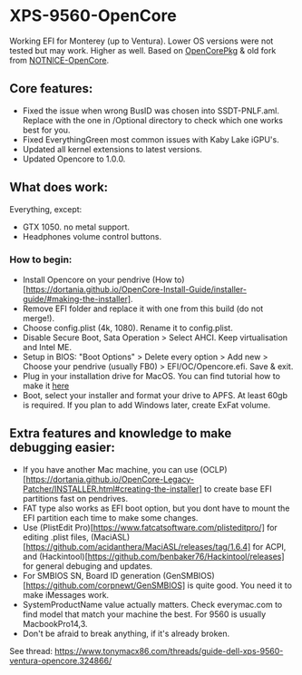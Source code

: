 # XPS-9560-OpenCore
Working EFI for Monterey (up to Ventura). Lower OS versions were not tested but may work. Higher as well.
Based on [OpenCorePkg](https://github.com/acidanthera/OpenCorePkg) & old fork from [NOTNlCE-OpenCore](https://github.com/NOTNlCE/XPS-9560-OpenCore).

## Core features:
- Fixed the issue when wrong BusID was chosen into SSDT-PNLF.aml. 
    Replace with the one in /Optional directory to check which one works best for you.
- Fixed EverythingGreen most common issues with Kaby Lake iGPU's.
- Updated all kernel extensions to latest versions.
- Updated Opencore to 1.0.0.

## What does work:
Everything, except:
- GTX 1050. no metal support.
- Headphones volume control buttons. 

### How to begin:
- Install Opencore on your pendrive (How to)[https://dortania.github.io/OpenCore-Install-Guide/installer-guide/#making-the-installer].
- Remove EFI folder and replace it with one from this build (do not merge!).
- Choose  config.plist (4k, 1080). Rename it to config.plist.
- Disable Secure Boot, Sata Operation > Select AHCI. Keep virtualisation and Intel ME.
- Setup in BIOS: 
    "Boot Options" > 
    Delete every option > 
    Add new > 
    Choose your pendrive (usually FB0) > 
    EFI/OC/Opencore.efi. Save & exit.
- Plug in your installation drive for MacOS. You can find tutorial how to make it [here](https://dortania.github.io/OpenCore-Install-Guide/installer-guide/#making-the-installer)
- Boot, select your installer and format your drive to APFS. At least 60gb is required. If you plan to add Windows later, create ExFat volume.

## Extra features and knowledge to make debugging easier:
- If you have another Mac machine, you can use (OCLP)[https://dortania.github.io/OpenCore-Legacy-Patcher/INSTALLER.html#creating-the-installer] to create base EFI partitions fast on pendrives.
- FAT type also works as EFI boot option, but you dont have to mount the EFI partition each time to make some changes.
- Use (PlistEdit Pro)[https://www.fatcatsoftware.com/plisteditpro/] for editing .plist files, (MaciASL)[https://github.com/acidanthera/MaciASL/releases/tag/1.6.4] for ACPI, and (Hackintool)[https://github.com/benbaker76/Hackintool/releases] for general debuging and updates.
- For SMBIOS SN, Board ID generation (GenSMBIOS)[https://github.com/corpnewt/GenSMBIOS] is quite good. You need it to make iMessages work.
- SystemProductName value actually matters. Check everymac.com to find model that match your machine the best. For 9560 is usually MacbookPro14,3.
- Don't be afraid to break anything, if it's already broken.



See thread: https://www.tonymacx86.com/threads/guide-dell-xps-9560-ventura-opencore.324866/
